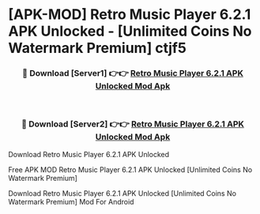 # [APK-MOD] Retro Music Player 6.2.1 APK Unlocked - [Unlimited Coins No Watermark Premium] ctjf5



<div align="center">
<h3>🔴 Download [Server1] 👉👉 <a href="https://momento.my/?title=Retro_Music_Player_6.2.1_APK_Unlocked">Retro Music Player 6.2.1 APK Unlocked Mod Apk</a></h3><br>

<h3>🔴 Download [Server2] 👉👉 <a href="https://momento.my/?title=Retro_Music_Player_6.2.1_APK_Unlocked">Retro Music Player 6.2.1 APK Unlocked Mod Apk</a></h3>
</div>



Download Retro Music Player 6.2.1 APK Unlocked 

Free APK MOD Retro Music Player 6.2.1 APK Unlocked [Unlimited Coins No Watermark Premium]

Download Retro Music Player 6.2.1 APK Unlocked [Unlimited Coins No Watermark Premium] Mod For Android
